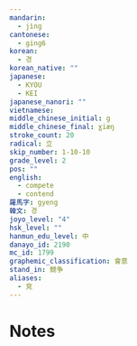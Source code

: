 ```yaml
---
mandarin:
  - jìng
cantonese:
  - ging6
korean:
  - 경
korean_native: ""
japanese:
  - KYOU
  - KEI
japanese_nanori: ""
vietnamese:
middle_chinese_initial: g
middle_chinese_final: ɣiæŋ
stroke_count: 20
radical: 立
skip_number: 1-10-10
grade_level: 2
pos: ""
english:
  - compete
  - contend
羅馬字: gyeng
韓文: 경
joyo_level: "4"
hsk_level: ""
hanmun_edu_level: 中
danayo_id: 2190
mc_id: 1799
graphemic_classification: 會意
stand_in: 競争
aliases:
  - 竞
---
```


# Notes
